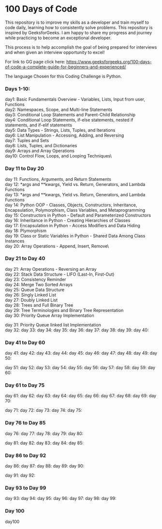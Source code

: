 # 100 Days of Code
This repository is to improve my skills as a developer and train myself to code daily, learning how to consistently solve problems. This repository is inspired by GeeksforGeeks. I am happy to share my progress and journey while practicing to become an exceptional developer. 

This process is to help accomplish the goal of being prepared for interviews and when given an interview opportunity to excel!

For link to GG page click here: https://www.geeksforgeeks.org/100-days-of-code-a-complete-guide-for-beginners-and-experienced/

The language Chosen for this Coding Challenge is Python.

### Days 1-10:
day1: Basic Fundamentals Overview - Variables, Lists, Input from user, Functions\
day2: Namespaces, Scope, and Multi-line Statements\
day3: Conditional Loop Statements and Parent-Child Relationship\
day4: Conditional Loop Statements,  if-else statements, nested if statements, and if-elif statements\
day5: Data Types - Strings, Lists, Tuples, and Iterations\
day6: List Manipulation - Accessing, Adding, and Reversing\
day7: Tuples and Sets\
day8: Lists, Tuples, and Dictionaries\
day9: Arrays and Array Operations\
day10: Control Flow, Loops, and Looping Techniques\

### Day 11 to Day 20
day 11: Functions, Arguments, and Return Statements\
day 12: *args and **kwargs, Yield vs. Return, Generators, and Lambda Functions\
day 13: *args and **kwargs, Yield vs. Return, Generators, and Lambda Functions\
day 14: Python OOP - Classes, Objects, Constructors, Inheritance, Encapsulation, Polymorphism, Class Variables, and Metaprogramming\
day 15: Constructors in Python - Default and Parameterized Constructors\
day 16: Inheritance in Python - Creating Hierarchies of Classes\
day 17: Encapsulation in Python - Access Modifiers and Data Hiding\
day 18: Plymorphism\
day 19: Class or Static Variables in Python - Shared Data Among Class Instances\
day 20: Array Operations - Append, Insert, Remove\

### Day 21 to Day 40
day 21: Array Operations - Reversing an Array  
day 22: Stack Data Structure - LIFO (Last-In, First-Out)  
day 23: Consistency Reminder  
day 24: Merge Two Sorted Arrays  
day 25: Queue Data Structure  
day 26: Singly Linked List  
day 27: Doubly Linked List  
day 28: Trees and Full Binary Tree  
day 29: Tree Terminologies and Binary Tree Representation  
day 30: Priority Queue Array Implementation

day 31: Priority Queue linked list Implementation  
day 32:
day 33:
day 34:
day 35:
day 36:
day 37:
day 38:
day 39:
day 40:


### Day 41 to Day 60
day 41:
day 42:
day 43:
day 44:
day 45:
day 46:
day 47:
day 48:
day 49:
day 50:

day 51:
day 52:
day 53:
day 54:
day 55:
day 56:
day 57:
day 58:
day 59:
day 60:

### Day 61 to Day 75
day 61:
day 62:
day 63:
day 64:
day 65:
day 66:
day 67:
day 68:
day 69:
day 70:

day 71:
day 72:
day 73:
day 74:
day 75:

### Day 76 to Day 85
day 76:
day 77:
day 78:
day 79:
day 80:

day 81:
day 82:
day 83:
day 84:
day 85:

### Day 86 to Day 92
day 86:
day 87:
day 88:
day 89:
day 90:

day 91:
day 92:

### Day 93 to Day 99
day 93:
day 94:
day 95:
day 96:
day 97:
day 98:
day 99:

### Day 100
day100






